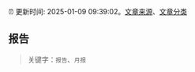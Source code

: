 :alarm_clock: 更新时间: 2025-01-09 09:39:02。[文章来源](/README.md)、[文章分类](/TAGS.md)

## 报告


> 关键字：`报告`、`月报`



